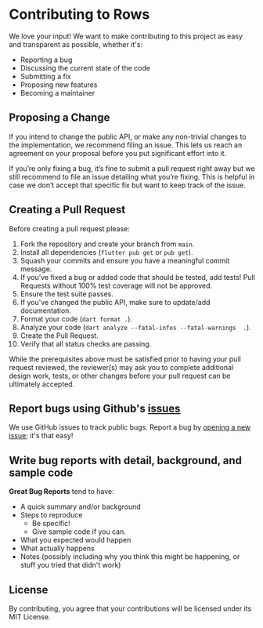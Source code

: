 # Contributing to Rows

We love your input! We want to make contributing to this project as easy and 
transparent as possible, whether it's:

- Reporting a bug
- Discussing the current state of the code
- Submitting a fix
- Proposing new features
- Becoming a maintainer

## Proposing a Change

If you intend to change the public API, or make any non-trivial changes
to the implementation, we recommend filing an issue.
This lets us reach an agreement on your proposal before you put significant
effort into it.

If you’re only fixing a bug, it’s fine to submit a pull request right away
but we still recommend to file an issue detailing what you’re fixing.
This is helpful in case we don’t accept that specific fix but want to keep
track of the issue.

## Creating a Pull Request

Before creating a pull request please:

1. Fork the repository and create your branch from `main`.
1. Install all dependencies (`flutter pub get` or `pub get`).
1. Squash your commits and ensure you have a meaningful commit message.
1. If you’ve fixed a bug or added code that should be tested, add tests!
   Pull Requests without 100% test coverage will not be approved.
1. Ensure the test suite passes.
1. If you've changed the public API, make sure to update/add documentation.
1. Format your code (`dart format .`).
1. Analyze your code (`dart analyze --fatal-infos --fatal-warnings  .`).
1. Create the Pull Request.
1. Verify that all status checks are passing.

While the prerequisites above must be satisfied prior to having your
pull request reviewed, the reviewer(s) may ask you to complete additional
design work, tests, or other changes before your pull request can be ultimately
accepted.

## Report bugs using Github's [issues](https://github.com/rows/automata/issues)
We use GitHub issues to track public bugs. Report a bug by [opening a new issue](); it's that easy!

## Write bug reports with detail, background, and sample code
**Great Bug Reports** tend to have:

- A quick summary and/or background
- Steps to reproduce
  - Be specific!
  - Give sample code if you can.
- What you expected would happen
- What actually happens
- Notes (possibly including why you think this might be happening, or stuff you tried that didn't work)

## License
By contributing, you agree that your contributions will be licensed under its MIT License.
